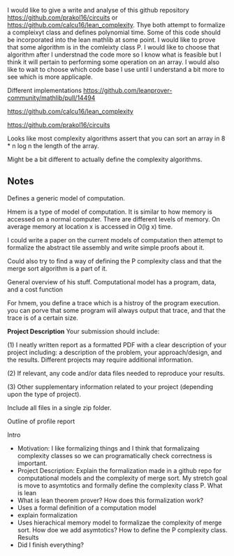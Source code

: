 

I would like to give a write and analyse of this github repository https://github.com/prakol16/circuits or https://github.com/calcu16/lean_complexity. Thye both attempt to formalize a compleixyt class and defines polynomial time. Some of this code should be incorporated into the lean mathlib at some point. I would like to prove that some algorithm is in the comleixty class P. I would like to choose that algorithm after I understnad the code more so I know what is feasible but I think it will pertain to performing some operation on an array. I would also like to wait to choose which code base I use until I understand a bit more to see which is more applicaple.





Different implementations
https://github.com/leanprover-community/mathlib/pull/14494


https://github.com/calcu16/lean_complexity

https://github.com/prakol16/circuits


Looks like most complexity algorithms assert that you can sort an array in 8 * n log n the length of the array.

Might be a bit different to actually define the complexity algorithms.




## Notes

Defines a generic model of computation.

Hmem is a type of model of computation. It is similar to how memory is accessed on a normal computer. There are different levels of memory. On average memory at location x is accessed in O(lg x) time.

I could write a paper on the current models of computation then attempt to formalize the abstract tile assembly and write simple proofs about it.

Could also try to find a way of defining the P complexity class and that the merge sort algorithm is a part of it. 


General overview of his stuff. 
Computational model has a program, data, and a cost function

For hmem, you define a trace which is a histroy of the program execution. you can porve that some program will always output that trace, and that the trace is of a certain size. 


**Project Description**
Your submission should include:

(1) I neatly written report as a formatted PDF with a clear description of your project including: a description of the problem, your approach/design, and the results. Different projects may require additional information.

(2) If relevant, any code and/or data files needed to reproduce your results.

(3) Other supplementary information related to your project (depending upon the type of project).

Include all files in a single zip folder.


Outline of profile report

Intro
- Motivation: I like formalizing things and I think that formalizaing complexity classes so we can programatically check correctness is important. 
- Project Description: Explain the formalization made in a github repo for computational models and the complexity of merge sort. My stretch goal is move to asymtotics and formally define the complexity class P. 
What is lean
- What is lean theorem prover? 
How does this formalization work? 
- Uses a formal definition of a computation model 
- explain formalization
- Uses hierachical memory model to formalizae the complexity of merge sort. 
How doe we add asymtotics? 
How to define the P complexity class. 
Results
- Did I finish everything? 
